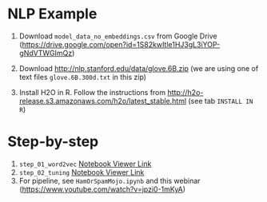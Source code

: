 # NLP Example

1. Download `model_data_no_embeddings.csv` from Google Drive (https://drive.google.com/open?id=1S82kwItle1HJ3gL3iYOP-gNdVTWGImQz)

2. Download http://nlp.stanford.edu/data/glove.6B.zip (we are using one of text files `glove.6B.300d.txt` in this zip)

3. Install H2O in R. Follow the instructions from http://h2o-release.s3.amazonaws.com/h2o/latest_stable.html (see tab `INSTALL IN R`)



# Step-by-step

1. `step_01_word2vec` [Notebook Viewer Link](https://nbviewer.jupyter.org/github/woobe/nlp_example/blob/master/step_01_word2vec.html)
2. `step_02_tuning` [Notebook Viewer Link](https://nbviewer.jupyter.org/github/woobe/nlp_example/blob/master/step_02_tuning.html)
3. For pipeline, see `HamOrSpamMojo.ipynb` and this webinar (https://www.youtube.com/watch?v=jpzi0-1mKyA)



